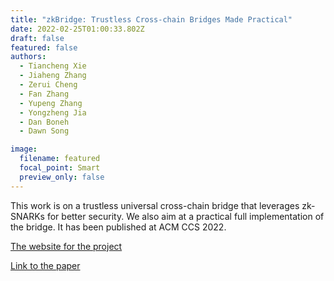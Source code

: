 ```yaml
---
title: "zkBridge: Trustless Cross-chain Bridges Made Practical"
date: 2022-02-25T01:00:33.802Z
draft: false
featured: false
authors:
  - Tiancheng Xie 
  - Jiaheng Zhang
  - Zerui Cheng 
  - Fan Zhang 
  - Yupeng Zhang 
  - Yongzheng Jia 
  - Dan Boneh
  - Dawn Song

image:
  filename: featured
  focal_point: Smart
  preview_only: false
---
```

This work is on a trustless universal cross-chain bridge that leverages zk-SNARKs for better security. We also aim at a practical full implementation of the bridge. It has been published at ACM CCS 2022. 

[The website for the project](zkbridge.org ) 

 [Link to the paper](https://arxiv.org/pdf/2210.00264.pdf ) 

